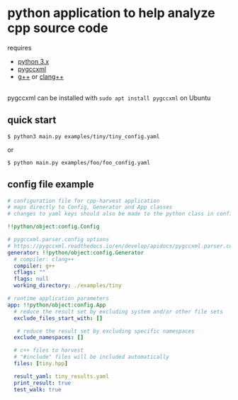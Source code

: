 # python application to help analyze cpp source code
requires
- [python 3.x](https://www.python.org/download/releases/3.0/) 
- [pygccxml](https://github.com/CastXML/pygccxml)  
- [g++](https://gcc.gnu.org/) or [clang++](https://clang.llvm.org/cxx_status.html) <br><br>

pygccxml can be installed with ```sudo apt install pygccxml``` on Ubuntu

## quick start
```
$ python3 main.py examples/tiny/tiny_config.yaml
```
or
```
$ python main.py examples/foo/foo_config.yaml
```

## config file example
```yaml
# configuration file for cpp-harvest application
# maps directly to Config, Generator and App classes
# changes to yaml keys should also be made to the python class in config.py

!!python/object:config.Config

# pygccxml.parser.config options
# https://pygccxml.readthedocs.io/en/develop/apidocs/pygccxml.parser.config.html
generator: !!python/object:config.Generator
  # compiler: clang++
  compiler: g++
  cflags: ""
  flags: null
  working_directory: ./examples/tiny

# runtime application parameters
app: !!python/object:config.App
  # reduce the result set by excluding system and/or other file sets
  exclude_files_start_with: []

   # reduce the result set by excluding specific namespaces
  exclude_namespaces: []

  # c++ files to harvest
  # "#include" files will be included automatically
  files: [tiny.hpp]

  result_yaml: tiny_results.yaml
  print_result: true
  test_walk: true
```
